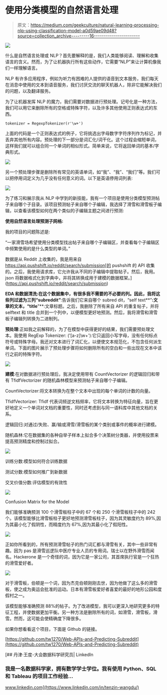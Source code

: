 # 使用分类模型的自然语言处理

> 原文：<https://medium.com/geekculture/natural-learning-processing-nlp-using-classification-model-a0d59ae09d48?source=collection_archive---------16----------------------->

![](img/41314e993637de3f832fa41e9dda4072.png)

什么是自然语言处理或 NLP？首先要解释的是，我们人类能够阅读、理解和收集语言的含义。然而，为了让机器执行所有这些动作，它需要“NLP”来让计算机像我们一样理解语言。

NLP 有许多应用程序，例如为听力有困难的人提供的语音到文本服务，我们每天在消息中使用的文本到语音服务，我们讨厌交流的聊天机器人，除非它能解决我们的问题，以及翻译服务。

为了让机器发挥 NLP 的魔力，我们需要对数据进行预处理。记号化是一种方法，我们可以用它来删除所有的空格或特殊字符，以及许多其他使用正则表达式的东西。

```
tokenizer = RegexpTokenizer(r'\w+')
```

上面的代码是一个正则表达式的例子，它将挑选出字母数字字符序列作为标记，并丢弃其他所有内容。预处理的下一部分是词汇化/词干化。这个过程会缩短单词，这样我们就可以组合同一个单词的相似形式。简单来说，它将返回单词的基本/字典形式。

![](img/dc1d9519a562667832f0d4bdba59897e.png)

另一个预处理步骤是删除所有常见的英语单词，如“我”、“我”、“我们”等。我们可以把停用词定义为几乎没有任何意义的词。以下是英语停用词列表:

![](img/437960a2e96ab092234fee4a45b6dc15.png)

为了练习和展示我从 NLP 中学到的新技能，我有一个项目是使用分类模型预测帖子来自哪个子目录。该项目预测帖子来自哪个子编辑，我选择了滑雪和滑雪板子编辑，以查看该模型如何在两个类似的子编辑主题之间进行预测:

**使用自然语言处理预测子网格:**

我的项目的问题陈述是:

“一家滑雪场希望使用分类模型找出帖子来自哪个子编辑区，并查看每个子编辑区中频繁使用的是什么类型的单词。”

数据是从 Reddit 上收集的，我是用来自 https://api.pushshift.io/reddit/search/submission[的 pushshift 的 API 收集的。之后，我使用请求库，它允许我从不同的子编辑中提取帖子。然后，我用。json 将数据格式化到字典中，并将其转换成用于建模的数据框架。](https://api.pushshift.io/reddit/search/submission)

**EDA 和数据清洗:**在这个数据集中，有很多我不需要的不必要的列。因此，我将这些列过滤为三列“subreddit**”**:告诉我们它来自哪个 subred dit，“self text**”**:文章的文本，“title**”**:文章标题。之后，我删除了所有来自 API 的重复帖子，并将 selftext 和 title 合并到一个列中，以便模型更好地预测。然后，我将滑雪和滑雪板子编辑列转换为二进制列。

**预处理**:正如我之前解释的，为了在模型中获得更好的结果，我们需要预处理文本。我使用 RegExp Tokenizer: ('[a-z]\w+'):它只返回小写字母，没有任何标点符号或特殊字母。我还对文本进行了词汇化，以便使文本规范化，不包含任何派生单词。下面的图片展示了预处理步骤将如何删除所有的空白和一些出现在文本中该行之前的特殊字符。

![](img/ba35ad660e40ce4dec5218c5df219ec3.png)

**建模**:在对数据进行预处理后，我决定使用带有 CountVectorizer 的逻辑回归和带有 TfidfVectorizer 的随机森林模型来预测帖子来自哪个子编辑。

CountVectorizer:将文本转换为在整个文本中出现的每个单词的计数的向量。

TfidfVectorizer: Tfidf 代表词频逆文档频率，它将文本转换为特征向量，旨在更好地定义一个单词对文档的重要性，同时还考虑到与同一语料库中其他文档的关系。

逻辑回归:对通过/失败、赢/输或滑雪/滑雪板的某个类别或事件的概率进行建模。

随机森林:它在数据集的各种自举子样本上拟合多个决策树分类器，并使用投票来提高预测精度和控制过拟合。

![](img/94d3ff4b3956a2dca64e0a3e011b3d4a.png)

训练分数:模型如何符合训练数据

测试分数:模型如何推广到新数据

交叉价值分数:评估模型的有效性

![](img/7f4aedfe111035b9a600925b559f3de9.png)

Confusion Matrix for the Model

我们能够准确预测 100 个滑雪板柱子中的 67 个和 250 个滑雪板柱子中的 242 个。该模型能够比滑雪板柱子更好地预测滑雪板柱子，因为其灵敏度约为 89%,因为其最小化了假阴性，而精度约为 67%,因为其最小化了假阳性。

![](img/b64b4ff653402fe0841c24e6aaf0e3ed.png)

正如你所看到的，所有预测滑雪帖子的热门词汇都与滑雪有关，其中一些非常有趣。因为 pas 是滑雪巡逻队中医疗专业人员的专用词。瑞士以在野外滑雪而闻名。Hackerone 是一个奇怪的词，因为它是一家公司，其首席执行官是一个狂热的滑雪爱好者。

![](img/1cf3af37b0c1390ede7ebd6e472dd4b5.png)

对于滑雪板，伯顿是一个词，因为杰克伯顿刚刚去世，因为他做了这么多的滑雪板，使之成为奥运会批准的运动。日本有滑雪板爱好者喜爱的最好的地形公园和度假村之一。

该模型能够准确预测 88%的帖子。为了改进模型，我可以更深入地研究更多的特征工程，并使数据更加平衡。另一种方法是删除所有的词，如滑雪，滑雪板，滑雪。然而，这可能会使精确度下降很多。

如果你想看看这个项目，下面是 Github 的链接。

[https://github.com/tw1270/Web-APIs-and-Predicting-Subreddit](https://github.com/tw1270/Web-APIs-and-Predicting-Subreddit)

[](https://www.linkedin.com/in/tenzin-wangdu/) [## 丹津·王度-大会数据科学研究员| LinkedIn

### 我是一名数据科学家，拥有数学学士学位。我有使用 Python、SQL 和 Tableau 的项目工作经验…

www.linkedin.com](https://www.linkedin.com/in/tenzin-wangdu/)